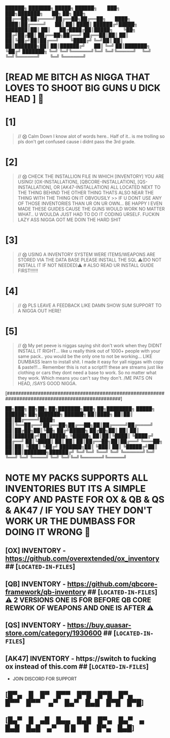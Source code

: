 
██████╗ ███████╗ █████╗ ██████╗   ███╗   ███╗███████╗  ██╗   ██╗  ███╗
██╔══██╗██╔════╝██╔══██╗██╔══██╗  ████╗ ████║██╔════╝  ██║   ██║ ████║
██████╔╝█████╗  ███████║██║  ██║  ██╔████╔██║█████╗    ╚██╗ ██╔╝██╔██║
██╔══██╗██╔══╝  ██╔══██║██║  ██║  ██║╚██╔╝██║██╔══╝     ╚████╔╝ ╚═╝██║
██║  ██║███████╗██║  ██║██████╔╝  ██║ ╚═╝ ██║███████╗    ╚██╔╝  ███████╗
╚═╝  ╚═╝╚══════╝╚═╝  ╚═╝╚═════╝   ╚═╝     ╚═╝╚══════╝     ╚═╝   ╚══════╝ 

# [READ ME BITCH AS NIGGA THAT LOVES TO SHOOT BIG GUNS U DICK HEAD ] 🔫


# [1]

> // ⨂ Calm Down I know alot of words here.. Half of it.. is me trolling so pls don't get confused cause i didnt pass the 3rd grade.

# [2] 

> // ⨂ CHECK THE INSTALLION FILE IN WHICH [INVENTORY] YOU ARE USING! [OX-INSTALLATION], [QBCORE-INSTALLATION], [QS-INSTALLATION], OR [AK47-INSTALLATION] ALL LOCATED NEXT TO THE THING BEHIND THE OTHER THING THATS ALSO NEAR THE THING WITH THE THING ON IT OBVOUSILY >> IF U DONT USE ANY OF THOSE INVENTORIES THAN UR ON UR OWN... BE HAPPY I EVEN MADE THESE GUIDES CAUSE THE GUNS WOULD WORK NO MATTER WHAT.. U WOULDA JUST HAD TO DO IT CODING URSELF. FUCKIN LAZY ASS NIGGA GOT ME DOIN THE HARD SHIT

# [3]

> // ⨂ USING A INVENTORY SYSTEM WERE ITEMS/WEAPONS ARE STORED VIA THE DATA BASE PLEASE INSTALL THE SQL ⚠️(DO NOT INSTALL IT IF NOT NEEDED)⚠️ # ALSO READ UR INSTALL GUIDE FIRST!!!!!!

# [4]

> // ⨂ PLS LEAVE A FEEDBACK LIKE DAMN SHOW SUM SUPPORT TO A NIGGA OUT HERE! 

# [5]

> // ⨂ My pet peeve is niggas saying shit don't work when they DIDNT INSTALL IT RIGHT... like u really think out of 1000+ people with your same pack.. you would be the only one to not be working... LIKE DUMBASS learn to install shit. I made it easy for yall niggas with copy & paste!!!... Remember this is not a script!!! these are streams just like clothing or cars they dont need a base to work. So no matter what they work. Which means you can't say they don't. /ME PATS ON HEAD, /SAYS GOOD NIGGA.

[#################################################################################################]

██╗███╗  ██╗██╗   ██╗███████╗███╗  ██╗████████╗ █████╗ ██████╗ ██╗███████╗ ██████╗
██║████╗ ██║██║   ██║██╔════╝████╗ ██║╚══██╔══╝██╔══██╗██╔══██╗██║██╔════╝██╔════╝
██║██╔██╗██║╚██╗ ██╔╝█████╗  ██╔██╗██║   ██║   ██║  ██║██████╔╝██║█████╗  ╚█████╗ 
██║██║╚████║ ╚████╔╝ ██╔══╝  ██║╚████║   ██║   ██║  ██║██╔══██╗██║██╔══╝   ╚═══██╗
██║██║ ╚███║  ╚██╔╝  ███████╗██║ ╚███║   ██║   ╚█████╔╝██║  ██║██║███████╗██████╔╝
╚═╝╚═╝  ╚══╝   ╚═╝   ╚══════╝╚═╝  ╚══╝   ╚═╝    ╚════╝ ╚═╝  ╚═╝╚═╝╚══════╝╚═════╝ 

# NOTE MY PACKS SUPPORTS ALL INVENTORIES BUT ITS A SIMPLE COPY AND PASTE FOR OX & QB & QS & AK47 / IF YOU SAY THEY DON'T WORK UR THE DUMBASS FOR DOING IT WRONG 🫢

## [OX]   INVENTORY - https://github.com/overextended/ox_inventory          ## [`LOCATED-IN-FILES`] 
## [QB]   INVENTORY - https://github.com/qbcore-framework/qb-inventory      ## [`LOCATED-IN-FILES`] ⚠️ 2 VERSIONS ONE IS FOR BEFORE QB CORE REWORK OF WEAPONS AND ONE IS AFTER ⚠️
## [QS]   INVENTORY - https://buy.quasar-store.com/category/1930600         ## [`LOCATED-IN-FILES`] 
## [AK47] INVENTORY - https://switch to fucking ox instead of this.com      ## [`LOCATED-IN-FILES`]


- JOIN DISCORD FOR SUPPORT

## [█▀▄ █ █▀ █▀▀ █▀█ █▀█ █▀▄   █▀▀ █▀▀   ▄▀ █▄▀ █▄█ █▀█ █▀█] ##
## [█▄▀ █ ▄█ █▄▄ █▄█ █▀▄ █▄▀ ▄ █▄█ █▄█ ▄▀   █ █  █  █▀▄ █▄█] ##